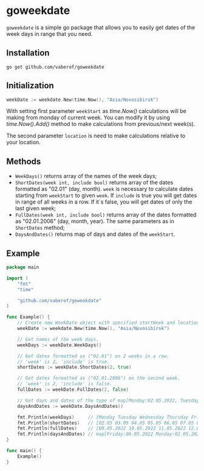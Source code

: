 # goweekdate

`goweekdate` is a simple go package that allows you to easily get dates of the week days in range that you need.

## Installation

    go get github.com/vaberof/goweekdate

## Initialization

```go
weekDate := weekdate.New(time.Now(), "Asia/Novosibirsk")
```

With setting first parameter `weekStart` as _time.Now()_ calculations will be making from monday of current week. You can
modify it by using _time.Now().Add()_ method to make calculations from previous/next week(s).

The second parameter `location` is need to make calculations relative to your location.

## Methods

- `WeekDays()` returns array of the names of the week days;
- `ShortDates(week int, include bool)` returns array of the dates formatted as "02.01" (day, month).
  `week` is necessary to calculate dates starting from `weekStart` to given `week`. If `include` is true you will get
  dates in range of all weeks in a row. If it`s false, you will get dates of only the last given week;
- `FullDates(week int, include bool)`  returns array of the dates formatted as "02.01.2006" (day, month, year). The same
  parameters as in `ShortDates` method;
- `DaysAndDates()` returns map of days and dates of the `weekStart`.

## Example

```go 
package main

import (
	"fmt"
	"time"

	"github.com/vaberof/goweekdate"
)

func Example() {
	// Create new WeekDate object with specified startWeek and location.
	weekDate := weekdate.New(time.Now(), "Asia/Novosibirsk")

	// Get names of the week days.
	weekDays := weekDate.WeekDays()

	// Get dates formatted as ("02.01") on 2 weeks in a row.
	// 'week' is 2, 'include' is true.
	shortDates := weekDate.ShortDates(2, true)

	// Get dates formatted as ("02.01.2006") on the second week.
	// 'week' is 2, 'include' is false.
	fullDates := weekDate.FullDates(2, false)

	// Get days and dates of the type of map[Monday:02.05.2022, Tuesday:03.05.2022...]
	daysAndDates := weekDate.DaysAndDates()

	fmt.Println(weekDays)     // [Monday Tuesday Wednesday Thursday Friday Saturday Sunday]
	fmt.Println(shortDates)   // [02.05 03.05 04.05 05.05 06.05 07.05 08.05 09.05 10.05 11.05 12.05 13.05 14.05 15.05]
	fmt.Println(fullDates)    // [09.05.2022 10.05.2022 11.05.2022 12.05.2022 13.05.2022 14.05.2022 15.05.2022]
	fmt.Println(daysAndDates) // map[Friday:06.05.2022 Monday:02.05.2022 Saturday:07.05.2022 Sunday:08.05.2022 Thursday:05.05.2022 Tuesday:03.05.2022 Wednesday:04.05.2022]
}

func main() {
	Example()
}
```
